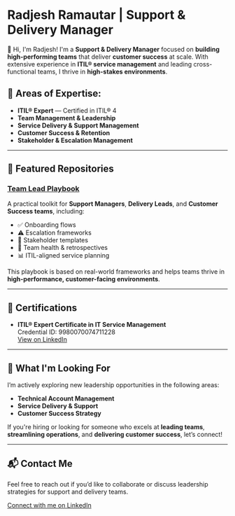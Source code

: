 # Radjesh Ramautar | Support & Delivery Manager

👋 Hi, I'm Radjesh! I'm a **Support & Delivery Manager** focused on **building high-performing teams** that deliver **customer success** at scale. With extensive experience in **ITIL® service management** and leading cross-functional teams, I thrive in **high-stakes environments**.

## 📍 Areas of Expertise:
- **ITIL® Expert** — Certified in ITIL® 4
- **Team Management & Leadership**  
- **Service Delivery & Support Management**  
- **Customer Success & Retention**  
- **Stakeholder & Escalation Management**

---

## 🚀 Featured Repositories

### [Team Lead Playbook](https://github.com/radjeshr/team-lead-playbook)
A practical toolkit for **Support Managers**, **Delivery Leads**, and **Customer Success teams**, including:
- ✅ Onboarding flows
- ⚠️ Escalation frameworks
- 💼 Stakeholder templates
- 🏥 Team health & retrospectives
- 📊 ITIL-aligned service planning

This playbook is based on real-world frameworks and helps teams thrive in **high-performance, customer-facing environments**.

---

## 🏅 Certifications

- **ITIL® Expert Certificate in IT Service Management**  
  Credential ID: 9980070074711228  
  [View on LinkedIn](https://www.linkedin.com/in/radjeshramautar/details/certifications/)

---

## 💼 What I'm Looking For

I’m actively exploring new leadership opportunities in the following areas:
- **Technical Account Management**
- **Service Delivery & Support**
- **Customer Success Strategy**

If you're hiring or looking for someone who excels at **leading teams**, **streamlining operations**, and **delivering customer success**, let’s connect!

---

## 📬 Contact Me

Feel free to reach out if you’d like to collaborate or discuss leadership strategies for support and delivery teams.

[Connect with me on LinkedIn](https://www.linkedin.com/in/radjeshramautar/)
